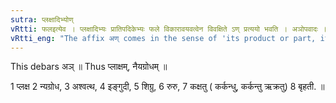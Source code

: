 ```yaml
---
sutra: प्लक्षादिभ्योण्
vRtti: फलइत्येव । प्लक्षादिभ्यः प्रातिपदिकेभ्यः फले विकारावयवत्वेन विवक्षिते ऽण् प्रत्ययो भवति । अञोपवादः ॥
vRtti_eng: "The affix अण् comes in the sense of 'its product or part, it being a fruit,' after the word '_plaksha_' &c.'"
---
```

This debars अञ् ॥ Thus प्लाक्षम्, नैयग्रोधम् ॥

1 प्लक्ष 2 न्यग्रोध, 3 अश्वत्थ, 4 इङ्गुदी, 5 शिग्रु, 6 रुरु, 7 कक्षतु ( कर्कन्धु, कर्कन्तु ऋक्रतु) 8 बृहती. ॥
